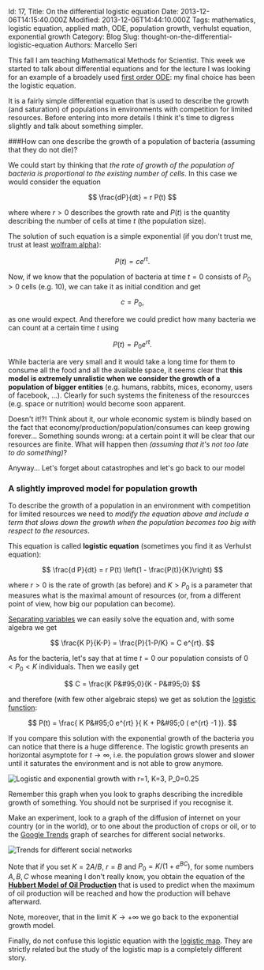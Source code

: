 Id: 17,
Title: On the differential logistic equation
Date: 2013-12-06T14:15:40.000Z
Modified: 2013-12-06T14:44:10.000Z
Tags: mathematics, logistic equation, applied math, ODE, population growth, verhulst equation, exponential growth
Category: Blog
Slug: thought-on-the-differential-logistic-equation
Authors: Marcello Seri

This fall I am teaching Mathematical Methods for Scientist. This week we started to talk about differential equations and for the lecture I was looking for an example of a broadely used [first order ODE](http://en.wikipedia.org/wiki/Ordinary_differential_equation): my final choice has been the logistic equation.

It is a fairly simple differential equation that is used to describe the growth (and saturation) of populations in environments with competition for limited resources. Before entering into more details I think it's time to digress slightly and talk about something simpler.

###How can one describe the growth of a population of bacteria (assuming that they do not die)? 

We could start by thinking that _the rate of growth of the population of bacteria is proportional to the existing number of cells_. In this case we would consider the equation

$$
\frac{dP}{dt} = r P(t)
$$

where where $r > 0$ describes the growth rate and $P(t)$ is the quantity describing the number of cells at time $t$ (the population size).

The solution of such equation is a simple exponential (if you don't trust me, trust at least [wolfram alpha](http://www.wolframalpha.com/input/?i=dP%2Fdt+%3D+r+P%28t%29)):

$$
P(t) = c e^{rt}.
$$

Now, if we know that the population of bacteria at time $t=0$ consists of $P_0>0$ cells (e.g. $10$), we can take it as initial condition and get

$$
c = P_0,
$$

as one would expect. And therefore we could predict how many bacteria we can count at a certain time $t$ using

$$
P(t) = P_0 e^{rt}.
$$

While bacteria are very small and it would take a long time for them to consume all the food and all the available space, it seems clear that **this model is extremely unralistic when we consider the growth of a population of bigger entities** (e.g. humans, rabbits, mices, economy, users of facebook, ...). Clearly for such systems the finiteness of the resourcces (e.g. space or nutrition) would become soon apparent.

Doesn't it!?! Think about it, our whole economic system is blindly based on the fact that economy/production/population/consumes can keep growing forever... Something sounds wrong: at a certain point it will be clear that our resources are finite. What will happen then _(assuming that it's not too late to do something)_?

Anyway... Let's forget about catastrophes and let's go back to our model

### A slightly improved model for population growth

To describe the growth of a population in an environment with competition for limited resources we need to _modify the equation above and include a term that slows down the growth when the population becomes too big with respect to the resources_.

This equation is called **logistic equation** (sometimes you find it as Verhulst equation):

$$
\frac{d P}{dt} = r P(t) \left(1 - \frac{P(t)}{K}\right)
$$

where $r>0$ is the rate of growth (as before) and $K > P_0$ is a parameter that measures what is the maximal amount of resources (or, from a different point of view, how big our population can become).

[Separating variables](http://en.wikipedia.org/wiki/Separation_of_variables) we can easily solve the equation and, with some algebra we get

$$
\frac{K P}{K-P} = \frac{P}{1-P/K} = C e^{rt}.
$$

As for the bacteria, let's say that at time $t=0$ our population consists of $0 < P_0 < K$ individuals. Then we easily get

$$ 
C = \frac{K P&#95;0}{K - P&#95;0}
$$ 

and therefore (with few other algebraic steps) we get as solution the [logistic function](http://en.wikipedia.org/wiki/Logistic_function):

$$ 
P(t) = \frac{ K P&#95;0 e^{rt} }{ K + P&#95;0 ( e^{rt} -1 )}.
$$

If you compare this solution with the exponential growth of the bacteria you can notice that there is a huge difference. The logistic growth presents an horizontal asymptote for $t\to \infty$, i.e. the population grows slower and slower until it saturates the environment and is not able to grow anymore.

![Logistic and exponential growth with $r=1$, $K=3$, $P_0=0.25$](/images/17-logistic.png)

Remember this graph when you look to graphs describing the incredible growth of something. You should not be surprised if you recognise it. 

Make an experiment, look to a graph of the diffusion of internet on your country (or in the world), or to one about the production of crops or oil, or to the [Google Trends](http://www.google.co.uk/trends) graph of searches for different social networks.

![Trends for different social networks](/images/17-trends.png)

Note that if you set $K=2A/B$, $r=B$ and $P_0 = K/(1+e^{BC})$, for some numbers $A,B,C$ whose meaning I don't really know, you obtain the equation of the [**Hubbert Model of Oil Production**](http://en.wikipedia.org/wiki/Hubbert_peak_theory) that is used to predict when the maximum of oil production will be reached and how the production will behave afterward.

Note, moreover, that in the limit $K\to+\infty$ we go back to the exponential growth model.

Finally, do not confuse this logistic equation with the [logistic map](http://en.wikipedia.org/wiki/Logistic_map). They are strictly related but the study of the logistic map is a completely different story.